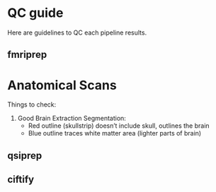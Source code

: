 # QC guide

Here are guidelines to QC each pipeline results.

## fmriprep
# Anatomical Scans
Things to check:
1) Good Brain Extraction Segmentation:
    * Red outline (skullstrip) doesn’t include skull, outlines the brain
    * Blue outline traces white matter area (lighter parts of brain)


## qsiprep

## ciftify
